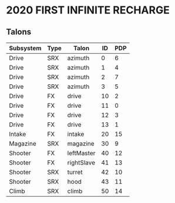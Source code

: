 # 2020 FIRST INFINITE RECHARGE

## Talons

Subsystem    | Type | Talon       | ID | PDP
------------ | ---- | ----------- | -- | ---
Drive        | SRX  | azimuth     | 0  | 6
Drive        | SRX  | azimuth     | 1  | 4
Drive        | SRX  | azimuth     | 2  | 7
Drive        | SRX  | azimuth     | 3  | 5
Drive        | FX   | drive       | 10 | 2
Drive        | FX   | drive       | 11 | 0
Drive        | FX   | drive       | 12 | 3
Drive        | FX   | drive       | 13 | 1
Intake       | FX   | intake      | 20 | 15
Magazine     | SRX  | magazine    | 30 | 9
Shooter      | FX   | leftMaster  | 40 | 12
Shooter      | FX   | rightSlave  | 41 | 13
Shooter      | SRX  | turret      | 42 | 10
Shooter      | SRX  | hood        | 43 | 11
Climb        | SRX  | climb       | 50 | 14
